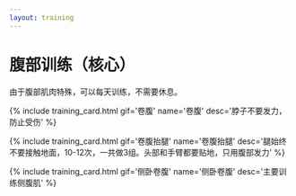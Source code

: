 ```yaml
---
layout: training
---
```


# 腹部训练（核心）

由于腹部肌肉特殊，可以每天训练，不需要休息。

{% include training_card.html gif='卷腹' name='卷腹' desc='脖子不要发力，防止受伤' %}

{% include training_card.html gif='卷腹抬腿' name='卷腹抬腿' desc='腿始终不要接触地面，10-12次，一共做3组。头部和手臂都要贴地，只用腹部发力' %}

{% include training_card.html gif='侧卧卷腹' name='侧卧卷腹' desc='主要训练侧腹肌' %}
